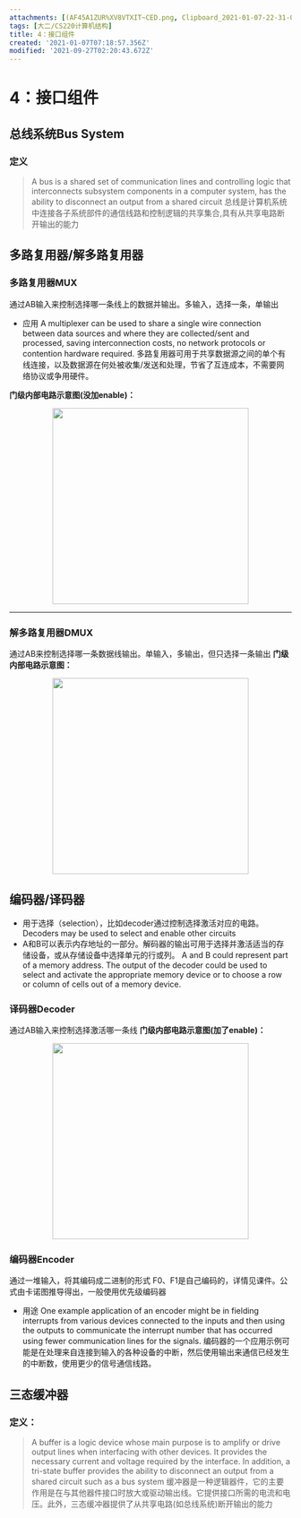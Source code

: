 ```yaml
---
attachments: [(AF45A1ZUR%XV8VTXIT~CED.png, Clipboard_2021-01-07-22-31-08.png, 'GSJR7C{19X3CYP5}OODT}7L.png', 'OLRRV]7JWM5MH{FF{2A~EWK.png', QA.png]
tags: [大二/CS220计算机结构]
title: 4：接口组件
created: '2021-01-07T07:18:57.356Z'
modified: '2021-09-27T02:20:43.672Z'
---
```


# 4：接口组件

## 总线系统Bus System
### 定义
> A bus is a shared set of communication lines and controlling logic that interconnects subsystem components in a computer system, has the ability to disconnect an output from a shared circuit 
总线是计算机系统中连接各子系统部件的通信线路和控制逻辑的共享集合,具有从共享电路断开输出的能力

## 多路复用器/解多路复用器
### 多路复用器MUX
通过AB输入来控制选择哪一条线上的数据并输出。多输入，选择一条，单输出
- 应用
A multiplexer can be used to share a single wire connection between data sources and where they are collected/sent and processed, saving interconnection costs, no network protocols or contention hardware required.
多路复用器可用于共享数据源之间的单个有线连接，以及数据源在何处被收集/发送和处理，节省了互连成本，不需要网络协议或争用硬件。

**门级内部电路示意图(没加enable)：**
<p align="center">
    <img src="@attachment/OLRRV]7JWM5MH{FF{2A~EWK.png" width="350">
</p>

***
### 解多路复用器DMUX
通过AB来控制选择哪一条数据线输出。单输入，多输出，但只选择一条输出
**门级内部电路示意图：**
<p align="center">
    <img src="@attachment/GSJR7C{19X3CYP5}OODT}7L.png" width="350">
</p>

## 编码器/译码器
- 用于选择（selection），比如decoder通过控制选择激活对应的电路。
Decoders may be used to select and enable other circuits
- A和B可以表示内存地址的一部分。解码器的输出可用于选择并激活适当的存储设备，或从存储设备中选择单元的行或列。
 A and B could represent part of a memory address. The output of the decoder could be used to select and activate the appropriate memory device or to choose a row or column of cells out of a memory device.
### 译码器Decoder
通过AB输入来控制选择激活哪一条线
**门级内部电路示意图(加了enable)：**
<p align="center">
    <img src="@attachment/QA.png" width="350">
</p>

### 编码器Encoder
通过一堆输入，将其编码成二进制的形式
F0、F1是自己编码的，详情见课件。公式由卡诺图推导得出，一般使用优先级编码器
- 用途
One example application of an encoder might be in fielding interrupts from various devices connected to the inputs and then using the outputs to communicate the interrupt number that has occurred using fewer communication lines for the signals.
编码器的一个应用示例可能是在处理来自连接到输入的各种设备的中断，然后使用输出来通信已经发生的中断数，使用更少的信号通信线路。

## 三态缓冲器
### 定义：
> A buffer is a logic device whose main purpose is to amplify or drive output lines when interfacing with other devices. It provides the necessary current and voltage required by the interface. In addition, a tri-state buffer provides the ability to disconnect an output from a shared circuit such as a bus system
缓冲器是一种逻辑器件，它的主要作用是在与其他器件接口时放大或驱动输出线。它提供接口所需的电流和电压。此外，三态缓冲器提供了从共享电路(如总线系统)断开输出的能力









